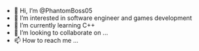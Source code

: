 - 👋 Hi, I’m @PhantomBoss05
- 👀 I’m interested in software engineer and games development
- 🌱 I’m currently learning C++
- 💞️ I’m looking to collaborate on ...
- 📫 How to reach me ...

<!---
PhantomBoss05/PhantomBoss05 is a ✨ special ✨ repository because its `README.md` (this file) appears on your GitHub profile.
You can click the Preview link to take a look at your changes.
--->
